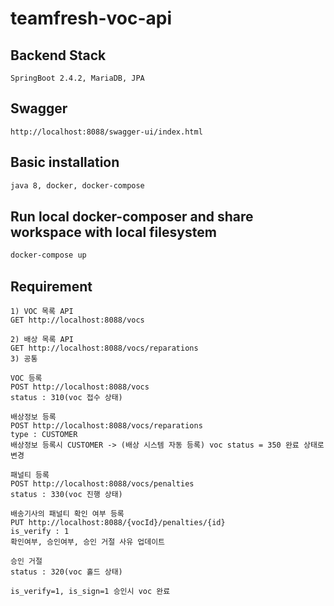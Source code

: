 # teamfresh-voc-api

## Backend Stack
```
SpringBoot 2.4.2, MariaDB, JPA 
```

## Swagger
```
http://localhost:8088/swagger-ui/index.html
```

## Basic installation
```bash
java 8, docker, docker-compose
```

## Run local docker-composer and share workspace with local filesystem
```bash
docker-compose up
```


## Requirement
```
1) VOC 목록 API
GET http://localhost:8088/vocs

2) 배상 목록 API
GET http://localhost:8088/vocs/reparations
3) 공통

VOC 등록
POST http://localhost:8088/vocs
status : 310(voc 접수 상태)

배상정보 등록
POST http://localhost:8088/vocs/reparations
type : CUSTOMER
배상정보 등록시 CUSTOMER -> (배상 시스템 자동 등록) voc status = 350 완료 상태로 변경

패널티 등록
POST http://localhost:8088/vocs/penalties
status : 330(voc 진행 상태)

배송기사의 패널티 확인 여부 등록
PUT http://localhost:8088/{vocId}/penalties/{id}
is_verify : 1
확인여부, 승인여부, 승인 거절 사유 업데이트 

승인 거절
status : 320(voc 홀드 상태)

is_verify=1, is_sign=1 승인시 voc 완료
```

